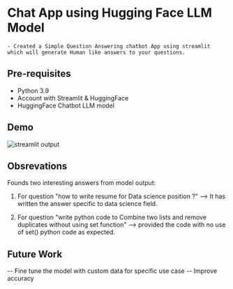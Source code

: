 #  Chat App using Hugging Face LLM Model 
```
- Created a Simple Question Answering chatbot App using streamlit which will generate Human like answers to your questions.  
```

## Pre-requisites

- Python 3.9
- Account with Streamlit & HuggingFace
- HuggingFace Chatbot LLM model

## Demo
![streamlit output](https://github.com/sarangb0003/App_LLM_HuggingFace_ChatBot/assets/61322867/4fc32544-383a-4086-9e1d-abc2abbda64e)

## Obsrevations

Founds two interesting answers from model output:
1) For question "how to write resume for Data science position ?"
--> It has written the answer specific to data science field.
   
2) For question "write python code to Combine two lists and remove duplicates without using set function"
--> provided the code with no use of set() python code as expected.

## Future Work

-- Fine tune the model with custom data for specific use case
-- Improve accuracy 
